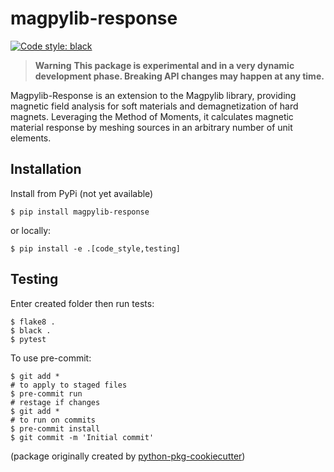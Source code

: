 # magpylib-response

[![Code style: black][black-badge]][black-link]

> **Warning**
> **This package is experimental and in a very dynamic development phase. Breaking API changes may happen at any time.**

Magpylib-Response is an extension to the Magpylib library, providing magnetic field analysis for soft materials and demagnetization of hard magnets. Leveraging the Method of Moments, it calculates magnetic material response by meshing sources in an arbitrary number of unit elements.

## Installation

Install from PyPi (not yet available)

```console
$ pip install magpylib-response
```

or locally:

```
$ pip install -e .[code_style,testing]
```

## Testing

Enter created folder then run tests:

```
$ flake8 .
$ black .
$ pytest
```

To use pre-commit:

```
$ git add *
# to apply to staged files
$ pre-commit run
# restage if changes
$ git add *
# to run on commits
$ pre-commit install
$ git commit -m 'Initial commit'
```

[black-badge]: https://img.shields.io/badge/code%20style-black-000000.svg
[black-link]: https://github.com/ambv/black

(package originally created by [python-pkg-cookiecutter](https://github.com/executablebooks/python-pkg-cookiecutter))
